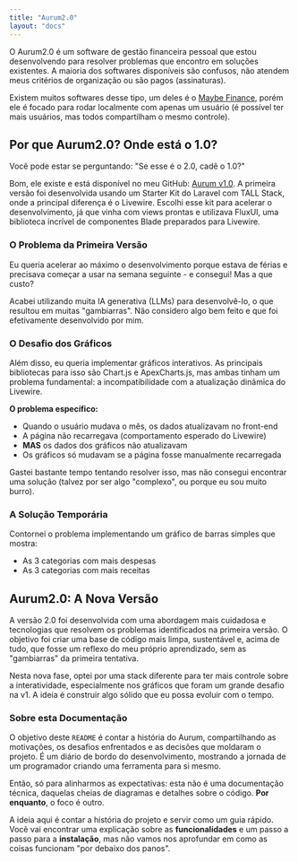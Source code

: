 ```yaml
---
title: "Aurum2.0"
layout: "docs"
---
```


O Aurum2.0 é um software de gestão financeira pessoal que estou desenvolvendo para resolver problemas que encontro em soluções existentes. A maioria dos softwares disponíveis são confusos, não atendem meus critérios de organização ou são pagos (assinaturas).

Existem muitos softwares desse tipo, um deles é o [Maybe Finance](https://github.com/maybe-finance/maybe), porém ele é focado para rodar localmente com apenas um usuário (é possível ter mais usuários, mas todos compartilham o mesmo controle).

## Por que Aurum2.0? Onde está o 1.0?

Você pode estar se perguntando: "Se esse é o 2.0, cadê o 1.0?" 

Bom, ele existe e está disponível no meu GitHub: [Aurum v1.0](https://github.com/ArthurWillers/Aurum). A primeira versão foi desenvolvida usando um Starter Kit do Laravel com TALL Stack, onde a principal diferença é o Livewire. Escolhi esse kit para acelerar o desenvolvimento, já que vinha com views prontas e utilizava FluxUI, uma biblioteca incrível de componentes Blade preparados para Livewire.

### O Problema da Primeira Versão

Eu queria acelerar ao máximo o desenvolvimento porque estava de férias e precisava começar a usar na semana seguinte - e consegui! Mas a que custo?

Acabei utilizando muita IA generativa (LLMs) para desenvolvê-lo, o que resultou em muitas "gambiarras". Não considero algo bem feito e que foi efetivamente desenvolvido por mim.

### O Desafio dos Gráficos

Além disso, eu queria implementar gráficos interativos. As principais bibliotecas para isso são Chart.js e ApexCharts.js, mas ambas tinham um problema fundamental: a incompatibilidade com a atualização dinâmica do Livewire.

**O problema específico:**
- Quando o usuário mudava o mês, os dados atualizavam no front-end
- A página não recarregava (comportamento esperado do Livewire)
- **MAS** os dados dos gráficos não atualizavam
- Os gráficos só mudavam se a página fosse manualmente recarregada

Gastei bastante tempo tentando resolver isso, mas não consegui encontrar uma solução (talvez por ser algo "complexo", ou porque eu sou muito burro).

### A Solução Temporária

Contornei o problema implementando um gráfico de barras simples que mostra:
- As 3 categorias com mais despesas
- As 3 categorias com mais receitas

## Aurum2.0: A Nova Versão

A versão 2.0 foi desenvolvida com uma abordagem mais cuidadosa e tecnologias que resolvem os problemas identificados na primeira versão. O objetivo foi criar uma base de código mais limpa, sustentável e, acima de tudo, que fosse um reflexo do meu próprio aprendizado, sem as "gambiarras" da primeira tentativa.

Nesta nova fase, optei por uma stack diferente para ter mais controle sobre a interatividade, especialmente nos gráficos que foram um grande desafio na v1. A ideia é construir algo sólido que eu possa evoluir com o tempo.

### Sobre esta Documentação

O objetivo deste `README` é contar a história do Aurum, compartilhando as motivações, os desafios enfrentados e as decisões que moldaram o projeto. É um diário de bordo do desenvolvimento, mostrando a jornada de um programador criando uma ferramenta para si mesmo.

Então, só para alinharmos as expectativas: esta não é uma documentação técnica, daquelas cheias de diagramas e detalhes sobre o código. **Por enquanto**, o foco é outro.

A ideia aqui é contar a história do projeto e servir como um guia rápido. Você vai encontrar uma explicação sobre as **funcionalidades** e um passo a passo para a **instalação**, mas não vamos nos aprofundar em como as coisas funcionam "por debaixo dos panos".
